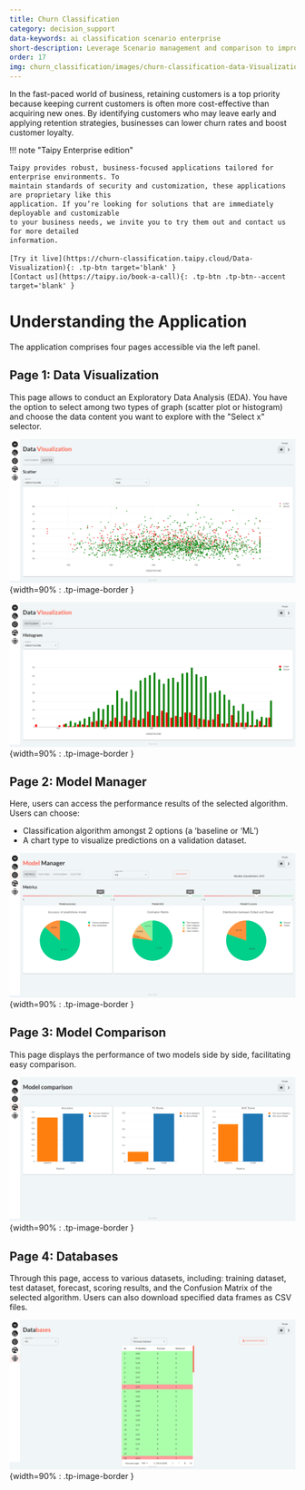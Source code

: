 ```yaml
---
title: Churn Classification
category: decision_support
data-keywords: ai classification scenario enterprise
short-description: Leverage Scenario management and comparison to improve decision making on a Churn prediction demo.
order: 17
img: churn_classification/images/churn-classification-data-Visualization-histogram.png
---
```

In the fast-paced world of business, retaining customers
is a top priority because keeping current customers is often
more cost-effective than acquiring new ones. By identifying
customers who may leave early and applying retention strategies,
businesses can lower churn rates and boost customer loyalty.

!!! note "Taipy Enterprise edition"

    Taipy provides robust, business-focused applications tailored for enterprise environments. To
    maintain standards of security and customization, these applications are proprietary like this
    application. If you’re looking for solutions that are immediately deployable and customizable
    to your business needs, we invite you to try them out and contact us for more detailed
    information.

    [Try it live](https://churn-classification.taipy.cloud/Data-Visualization){: .tp-btn target='blank' }
    [Contact us](https://taipy.io/book-a-call){: .tp-btn .tp-btn--accent target='blank' }

# Understanding the Application

The application comprises four pages accessible via the left panel.

## Page 1: Data Visualization

This page allows to conduct an Exploratory Data Analysis (EDA).
You have the option to select among two types of graph (scatter plot or histogram)
and choose the data content you want to explore with the "Select x" selector.

![Data Visualization](images/churn-classification-data-visualization-scatter.png){width=90% : .tp-image-border }

![Histogram](images/churn-classification-data-Visualization-histogram.png){width=90% : .tp-image-border }

## Page 2: Model Manager

Here, users can access the performance results of the selected algorithm. Users can choose:
- Classification algorithm amongst 2 options (a ‘baseline or ‘ML’)
- A chart type to visualize predictions on a validation dataset.

![Model Manager](images/churn-classification-model-manager.png){width=90% : .tp-image-border }

## Page 3: Model Comparison

This page displays the performance of two models side by side, facilitating easy comparison.

![Model Comparison](images/churn-classification-model-comparison.png){width=90% : .tp-image-border }

## Page 4: Databases

Through this page, access to various datasets, including: training dataset,
test dataset, forecast, scoring results, and the Confusion Matrix of the
selected algorithm. Users can also download specified data frames as CSV files.


![Databases](images/churn-classification-databases.png){width=90% : .tp-image-border }
